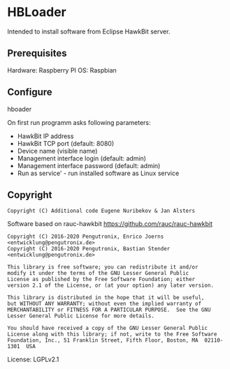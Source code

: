 # HBLoader

Intended to install software from Eclipse HawkBit server.


## Prerequisites

Hardware: Raspberry PI
OS: Raspbian


## Configure
hboader

On first run programm asks following parameters:

* HawkBit IP address
* HawkBit TCP port (default: 8080)
* Device name (visible name)
* Management interface login (default: admin)
* Management interface password (default: admin)
* Run as service' - run installed software as Linux service



Copyright
---------

    Copyright (C) Additional code Eugene Nuribekov & Jan Alsters

Software based on rauc-hawkbit
https://github.com/rauc/rauc-hawkbit

    Copyright (C) 2016-2020 Pengutronix, Enrico Joerns <entwicklung@pengutronix.de>
    Copyright (C) 2016-2020 Pengutronix, Bastian Stender <entwicklung@pengutronix.de>
    
    This library is free software; you can redistribute it and/or
    modify it under the terms of the GNU Lesser General Public
    License as published by the Free Software Foundation; either
    version 2.1 of the License, or (at your option) any later version.
    
    This library is distributed in the hope that it will be useful,
    but WITHOUT ANY WARRANTY; without even the implied warranty of
    MERCHANTABILITY or FITNESS FOR A PARTICULAR PURPOSE.  See the GNU
    Lesser General Public License for more details.
    
    You should have received a copy of the GNU Lesser General Public
    License along with this library; if not, write to the Free Software
    Foundation, Inc., 51 Franklin Street, Fifth Floor, Boston, MA  02110-1301  USA

License: LGPLv2.1

